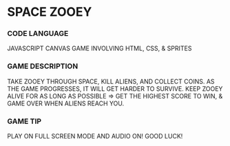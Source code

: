 # SPACE ZOOEY

### CODE LANGUAGE
JAVASCRIPT CANVAS GAME INVOLVING HTML, CSS, & SPRITES

### GAME DESCRIPTION
TAKE ZOOEY THROUGH SPACE, KILL ALIENS, AND COLLECT COINS. AS THE GAME PROGRESSES, IT WILL GET HARDER TO SURVIVE. 
KEEP ZOOEY ALIVE FOR AS LONG AS POSSIBLE => GET THE HIGHEST SCORE TO WIN, & GAME OVER WHEN ALIENS REACH YOU.

### GAME TIP
PLAY ON FULL SCREEN MODE AND AUDIO ON! GOOD LUCK!
